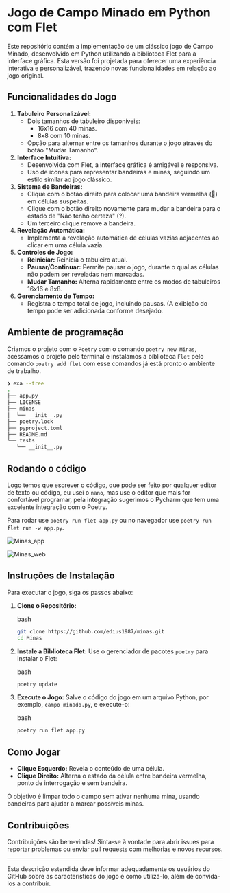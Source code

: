 # Jogo de Campo Minado em Python com Flet

Este repositório contém a implementação de um clássico jogo de Campo Minado, desenvolvido em Python utilizando a biblioteca Flet para a interface gráfica. Esta versão foi projetada para oferecer uma experiência interativa e personalizável, trazendo novas funcionalidades em relação ao jogo original.

## Funcionalidades do Jogo

1. **Tabuleiro Personalizável:**
   - Dois tamanhos de tabuleiro disponíveis:
     - 16x16 com 40 minas.
     - 8x8 com 10 minas.
   - Opção para alternar entre os tamanhos durante o jogo através do botão "Mudar Tamanho".
2. **Interface Intuitiva:**
   - Desenvolvida com Flet, a interface gráfica é amigável e responsiva.
   - Uso de ícones para representar bandeiras e minas, seguindo um estilo similar ao jogo clássico.
3. **Sistema de Bandeiras:**
   - Clique com o botão direito para colocar uma bandeira vermelha (🚩) em células suspeitas.
   - Clique com o botão direito novamente para mudar a bandeira para o estado de "Não tenho certeza" (?).
   - Um terceiro clique remove a bandeira.
4. **Revelação Automática:**
   - Implementa a revelação automática de células vazias adjacentes ao clicar em uma célula vazia.
5. **Controles de Jogo:**
   - **Reiniciar:** Reinicia o tabuleiro atual.
   - **Pausar/Continuar:** Permite pausar o jogo, durante o qual as células não podem ser reveladas nem marcadas.
   - **Mudar Tamanho:** Alterna rapidamente entre os modos de tabuleiros 16x16 e 8x8.
6. **Gerenciamento de Tempo:**
   - Registra o tempo total de jogo, incluindo pausas. (A exibição do tempo pode ser adicionada conforme desejado.

## Ambiente de programação

Criamos o projeto com o `Poetry` com o comando `poetry new Minas`, acessamos o projeto pelo terminal e instalamos a biblioteca `Flet` pelo comando `poetry add flet` com esse comandos já está pronto o ambiente de trabalho.

```bash
❯ exa --tree
.
├── app.py
├── LICENSE
├── minas
│  └── __init__.py
├── poetry.lock
├── pyproject.toml
├── README.md
└── tests
   └── __init__.py
```

## Rodando o código

Logo temos que escrever o código, que pode ser feito por qualquer editor de texto ou código, eu usei o `nano`, mas use o editor que mais for confortável programar, pela integração sugerimos o Pycharm que tem uma excelente integração com o Poetry.

Para rodar use `poetry run flet app.py` ou no navegador use `poetry run flet run -w app.py`.

![Minas_app](/home/edius/Projetos/Minas/Minas_app.png)





![Minas_web](/home/edius/Projetos/Minas/Minas_web.png)

## Instruções de Instalação

Para executar o jogo, siga os passos abaixo:

1. **Clone o Repositório:**

   bash

   ```bash
   git clone https://github.com/edius1987/minas.git
   cd Minas 
   ```

2. **Instale a Biblioteca Flet:** Use o gerenciador de pacotes `poetry` para instalar o Flet:

   bash

   ```bash
   poetry update
   ```

3. **Execute o Jogo:** Salve o código do jogo em um arquivo Python, por exemplo, `campo_minado.py`, e execute-o:

   bash

   ```bash
   poetry run flet app.py
   ```

## Como Jogar

- **Clique Esquerdo:** Revela o conteúdo de uma célula.
- **Clique Direito:** Alterna o estado da célula entre bandeira vermelha, ponto de interrogação e sem bandeira.

O objetivo é limpar todo o campo sem ativar nenhuma mina, usando bandeiras para ajudar a marcar possíveis minas.

## Contribuições

Contribuições são bem-vindas! Sinta-se à vontade para abrir issues para reportar problemas ou enviar pull requests com melhorias e novos recursos.

------

Esta descrição estendida deve informar adequadamente os usuários do GitHub sobre as características do jogo e como utilizá-lo, além de convidá-los a contribuir.



